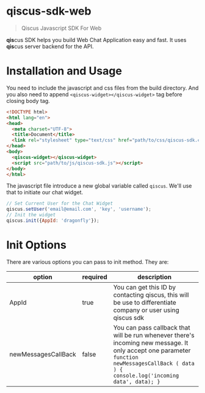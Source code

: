 # qiscus-sdk-web

> Qiscus Javascript SDK For Web

**qis**cus SDK helps you build Web Chat Application easy and fast. It uses **qis**cus server backend for the API.

# Installation and Usage

You need to include the javascript and css files from the build directory. And you also need to append `<qiscus-widget></qiscus-widget>` tag before closing body tag.

``` html
<!DOCTYPE html>
<html lang="en">
<head>
  <meta charset="UTF-8">
  <title>Document</title>
  <link rel="stylesheet" type="text/css" href="path/to/css/qiscus-sdk.css"> 
</head>
<body>
  <qiscus-widget></qiscus-widget>
  <script src="path/to/js/qiscus-sdk.js"></script>
</body>
</html>
```

The javascript file introduce a new global variable called `qiscus`. We'll use that to initiate our chat widget.

``` javascript
// Set Current User for the Chat Widget
qiscus.setUser('email@email.com', 'key', 'username');
// Init the widget
qiscus.init({AppId: 'dragonfly'});
```

# Init Options
There are various options you can pass to init method. They are:

| option              	| required 	| description                                                                                                                                                                                      	|
|---------------------	|----------	|--------------------------------------------------------------------------------------------------------------------------------------------------------------------------------------------------	|
| AppId               	| true     	| You can get this ID by contacting qiscus, this will be use to differentiate company or user using qiscus sdk                                                                                     	|
| newMessagesCallBack 	| false    	| You can pass callback that will be run whenever there's incoming new message. It only accept one parameter `function newMessagesCallBack ( data ) {    console.log('incoming data', data); } ` 	  |

